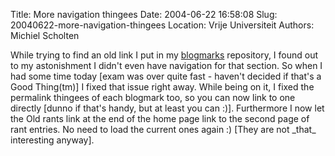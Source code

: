 Title: More navigation thingees
Date: 2004-06-22 16:58:08
Slug: 20040622-more-navigation-thingees
Location: Vrije Universiteit
Authors: Michiel Scholten

<p>While trying to find an old link I put in my <a href="blogmarks.php">blogmarks</a> repository, I found out to my astonishment I didn't even have navigation for that section. So when I had some time today [exam was over quite fast - haven't decided if that's a Good Thing(tm)] I fixed that issue right away. While being on it, I fixed the permalink thingees of each blogmark too, so you can now link to one directly [dunno if that's handy, but at least you can :)]. Furthermore I now let the Old rants link at the end of the home page link to the second page of rant entries. No need to load the current ones again :) [They are not _that_ interesting anyway].</p>